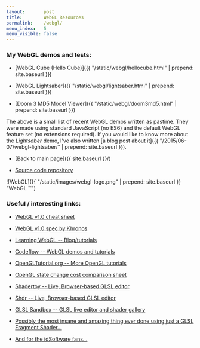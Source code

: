 ```yaml
---
layout:       post
title:        WebGL Resources
permalink:    /webgl/
menu_index:   5
menu_visible: false
---
```


### My WebGL demos and tests:

- [WebGL Cube (Hello Cube)]({{ "/static/webgl/hellocube.html" | prepend: site.baseurl }})

- [WebGL Lightsaber]({{ "/static/webgl/lightsaber.html" | prepend: site.baseurl }})

- [Doom 3 MD5 Model Viewer]({{ "/static/webgl/doom3md5.html" | prepend: site.baseurl }})

The above is a small list of recent WebGL demos written as pastime. They were made using standard
JavaScript (no ES6) and the default WebGL feature set (no extensions required). If you would like
to know more about the *Lightsaber* demo, I've also written
[a blog post about it]({{ "/2015/06-07/webgl-lightsaber/" | prepend: site.baseurl }}).

- [Back to main page]({{ site.baseurl }}/)

- [Source code repository](https://bitbucket.org/glampert/webgl-tests)

![WebGL]({{ "/static/images/webgl-logo.png" | prepend: site.baseurl }} "WebGL &trade;")

### Useful / interesting links:

- [WebGL v1.0 cheat sheet](https://www.khronos.org/files/webgl/webgl-reference-card-1_0.pdf)

- [WebGL v1.0 spec by Khronos](https://www.khronos.org/registry/webgl/specs/latest/1.0/)

- [Learning WebGL -- Blog/tutorials](http://learningwebgl.com/blog/)

- [Codeflow -- WebGL demos and tutorials](http://codeflow.org/)

- [OpenGLTutorial.org -- More OpenGL tutorials](http://www.opengl-tutorial.org/)

- [OpenGL state change cost comparison sheet](http://www.ozone3d.net/public/jegx/201401/opengl_state_changes_stats.jpg)

- [Shadertoy -- Live, Browser-based GLSL editor](https://www.shadertoy.com/)

- [Shdr -- Live, Browser-based GLSL editor](http://shdr.bkcore.com/)

- [GLSL Sandbox -- GLSL live editor and shader gallery](http://glslsandbox.com/)

- [Possibly the most insane and amazing thing ever done using just a GLSL Fragment Shader...](https://www.shadertoy.com/view/XtlSD7)

- [And for the idSoftware fans...](https://www.shadertoy.com/view/4sfGWX)

